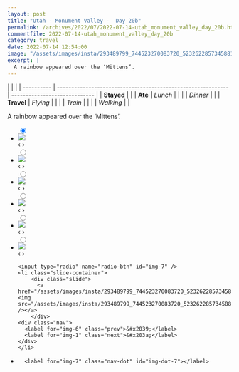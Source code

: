```yaml
---
layout: post
title: "Utah - Monument Valley -  Day 20b"
permalink: /archives/2022/07/2022-07-14-utah_monument_valley_day_20b.html
commentfile: 2022-07-14-utah_monument_valley_day_20b
category: travel
date: 2022-07-14 12:54:00
image: "/assets/images/insta/293489799_744523270083720_5232622857345881160_n_17948393216070859.jpg"
excerpt: |
  A rainbow appeared over the ‘Mittens’.
---
```


|            |                                                              |
| ---------- | ------------------------------------------------------------ | ----------------------------- |
| **Stayed** |  |
| **Ate**    | _Lunch_                                                      |          |
|            | _Dinner_                                                     |          |
| **Travel** | _Flying_                                                     |          |
|            | _Train_                                                      |          |
|            | _Walking_                                                    |          |


A rainbow appeared over the ‘Mittens’.


<ul class="slides">
    <input type="radio" name="radio-btn" id="img-1" checked="checked" />
    <li class="slide-container">
        <div class="slide">
          <a href="/assets/images/insta/293305690_445856477414634_4104724177570111084_n_17945654011965208.jpg"><img src="/assets/images/insta/293305690_445856477414634_4104724177570111084_n_17945654011965208.jpg" /></a>
        </div>
    <div class="nav">
      <label for="img-7" class="prev">&#x2039;</label>
      <label for="img-2" class="next">&#x203a;</label>
    </div>
    </li>
        <input type="radio" name="radio-btn" id="img-2"  />
    <li class="slide-container">
        <div class="slide">
          <a href="/assets/images/insta/293264847_800614124436491_8545198580974578601_n_17986685380488382.jpg"><img src="/assets/images/insta/293264847_800614124436491_8545198580974578601_n_17986685380488382.jpg" /></a>
        </div>
    <div class="nav">
      <label for="img-1" class="prev">&#x2039;</label>
      <label for="img-3" class="next">&#x203a;</label>
    </div>
    </li>
        <input type="radio" name="radio-btn" id="img-3"  />
    <li class="slide-container">
        <div class="slide">
          <a href="/assets/images/insta/293809908_1455082291605679_1758586357878408568_n_17971143772719960.jpg"><img src="/assets/images/insta/293809908_1455082291605679_1758586357878408568_n_17971143772719960.jpg" /></a>
        </div>
    <div class="nav">
      <label for="img-2" class="prev">&#x2039;</label>
      <label for="img-4" class="next">&#x203a;</label>
    </div>
    </li>
        <input type="radio" name="radio-btn" id="img-4"  />
    <li class="slide-container">
        <div class="slide">
          <a href="/assets/images/insta/293560126_756057452401434_6192778127507246163_n_18188710540206882.jpg"><img src="/assets/images/insta/293560126_756057452401434_6192778127507246163_n_18188710540206882.jpg" /></a>
        </div>
    <div class="nav">
      <label for="img-3" class="prev">&#x2039;</label>
      <label for="img-5" class="next">&#x203a;</label>
    </div>
    </li>
        <input type="radio" name="radio-btn" id="img-5"  />
    <li class="slide-container">
        <div class="slide">
          <a href="/assets/images/insta/293365364_136388185461531_3115052128828359226_n_18308695705042770.jpg"><img src="/assets/images/insta/293365364_136388185461531_3115052128828359226_n_18308695705042770.jpg" /></a>
        </div>
    <div class="nav">
      <label for="img-4" class="prev">&#x2039;</label>
      <label for="img-6" class="next">&#x203a;</label>
    </div>
    </li>
        <input type="radio" name="radio-btn" id="img-6"  />
    <li class="slide-container">
        <div class="slide">
          <a href="/assets/images/insta/293231237_1214323925999648_6200433178891085907_n_17927727032403887.jpg"><img src="/assets/images/insta/293231237_1214323925999648_6200433178891085907_n_17927727032403887.jpg" /></a>
        </div>
    <div class="nav">
      <label for="img-5" class="prev">&#x2039;</label>
      <label for="img-7" class="next">&#x203a;</label>
    </div>
    </li>
    
    <input type="radio" name="radio-btn" id="img-7" />
    <li class="slide-container">
        <div class="slide">
          <a href="/assets/images/insta/293489799_744523270083720_5232622857345881160_n_17948393216070859.jpg"><img src="/assets/images/insta/293489799_744523270083720_5232622857345881160_n_17948393216070859.jpg" /></a>
        </div>
    <div class="nav">
      <label for="img-6" class="prev">&#x2039;</label>
      <label for="img-1" class="next">&#x203a;</label>
    </div>
    </li>
			
<li class="nav-dots">
      <label for="img-1" class="nav-dot" id="img-dot-1"></label>
      <label for="img-2" class="nav-dot" id="img-dot-2"></label>
      <label for="img-3" class="nav-dot" id="img-dot-3"></label>
      <label for="img-4" class="nav-dot" id="img-dot-4"></label>
      <label for="img-5" class="nav-dot" id="img-dot-5"></label>
      <label for="img-6" class="nav-dot" id="img-dot-6"></label>

      <label for="img-7" class="nav-dot" id="img-dot-7"></label>

</li>
</ul>        
             

		